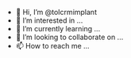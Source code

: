 - 👋 Hi, I’m @toIcrmimplant
- 👀 I’m interested in ...
- 🌱 I’m currently learning ...
- 💞️ I’m looking to collaborate on ...
- 📫 How to reach me ...

<!---
toIcrmimplant/toIcrmimplant is a ✨ special ✨ repository because its `README.md` (this file) appears on your GitHub profile.
You can click the Preview link to take a look at your changes.
--->
